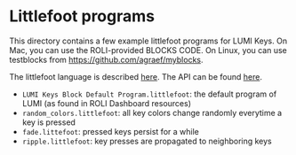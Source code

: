 Littlefoot programs
===================

This directory contains a few example littlefoot programs for LUMI Keys.
On Mac, you can use the ROLI-provided BLOCKS CODE. On Linux, you can use 
testblocks from https://github.com/agraef/myblocks.

The littlefoot language is described [here](https://docs.juce.com/blocks/the_littlefoot_language.html).
The API can be found [here](https://docs.juce.com/blocks/group__LittleFootFunctions.html).

* `LUMI Keys Block Default Program.littlefoot`: the default program of LUMI (as found in ROLI Dashboard resources)
* `random_colors.littlefoot`: all key colors change randomly everytime a key is pressed
* `fade.littefoot`: pressed keys persist for a while
* `ripple.littlefoot`: key presses are propagated to neighboring keys
